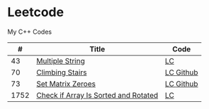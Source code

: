 # Leetcode
My C++ Codes



 | #  | Title | Code |
----  | --- | --- |
  43  |   <a href="https://leetcode.com/problems/multiply-strings/">Multiple String  | <a href="https://leetcode.com/problems/multiply-strings/discuss/2353198/C%2B%2B-with-explanation">    LC </a> 
  70  |   <a href="https://leetcode.com/problems/climbing-stairs/"> Climbing Stairs  | <a href="https://leetcode.com/problems/climbing-stairs/discuss/2459960/C%2B%2B-oror-0ms-solution"> LC </a>  <a href="https://github.com/Pritanjan/Leetcode/blob/main/70.%20Climbing%20Stairs"> Github </a> 
  73  |   <a href="https://leetcode.com/problems/set-matrix-zeroes/">Set Matrix Zeroes | <a href="https://leetcode.com/problems/set-matrix-zeroes/discuss/2508791/C%2B%2B-Solution-with-explanation"> LC </a> <a href="https://github.com/Pritanjan/Question/blob/main/CN%20AMAZON%20SDE%20CHALLENGE/73.%20Set%20Matrix%20Zeroes.cpp"> Github </a>
  1752 | <a href="https://leetcode.com/problems/check-if-array-is-sorted-and-rotated/"> Check if Array Is Sorted and Rotated  | <a href="https://leetcode.com/problems/check-if-array-is-sorted-and-rotated/discuss/2506388/c%2B%2B-7ms-Solution-with-explanation"> LC </a>
  
  
  
 
